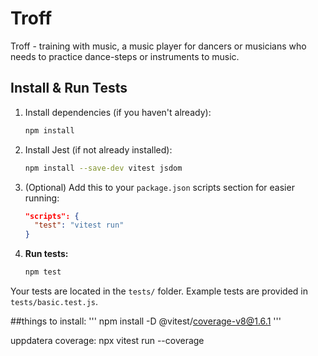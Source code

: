 # Troff
Troff - training with music, a music player for dancers or musicians
who needs to practice dance-steps or instruments to music.

## Install & Run Tests

1. Install dependencies (if you haven't already):
   ```sh
   npm install
   ```
2. Install Jest (if not already installed):
   ```sh
   npm install --save-dev vitest jsdom
   ```
3. (Optional) Add this to your `package.json` scripts section for easier running:
   ```json
   "scripts": {
     "test": "vitest run"
   }
   ```
4. **Run tests:**
   ```sh
   npm test
   ```

Your tests are located in the `tests/` folder. Example tests are provided in `tests/basic.test.js`.


##things to install:
'''
npm install -D @vitest/coverage-v8@1.6.1
'''

uppdatera coverage:
npx vitest run --coverage